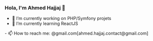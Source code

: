 ### Hola, I'm Ahmed Hajjaj 👋


- 🔭 I’m currently working on PHP/Symfony projets
- 🌱 I’m currently learning ReactJS
<!--
- 👯 I’m looking to collaborate on 
- 🤔 I’m looking for help with ...
- 💬 Ask me about ...
--!>
- 📫 How to reach me: @gmail.com[ahmed.hajjaj.contact@gmail.com]
<!--
- 😄 Pronouns: 
- ⚡ Fun fact: ...
--!>
